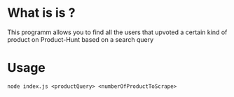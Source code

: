 # What is is ?

This programm allows you to find all the users that upvoted a certain kind of product on Product-Hunt based on a search query

# Usage

```
node index.js <productQuery> <numberOfProductToScrape>
```
